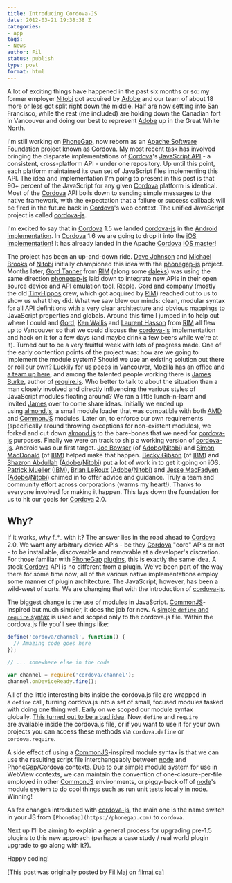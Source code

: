 ```yaml
---
title: Introducing Cordova-JS
date: 2012-03-21 19:38:38 Z
categories:
- app
tags:
- News
author: Fil
status: publish
type: post
format: html
---
```


A lot of exciting things have happened in the past six months or so: my former employer [Nitobi](http://nitobi.com) got acquired by [Adobe](http://adobe.com) and our team of about 18 more or less got split right down the middle. Half are now settling into San Francisco, while the rest (me included) are holding down the Canadian fort in Vancouver and doing our best to represent [Adobe](http://adobe.com) up in the Great White North.

I'm still working on [PhoneGap](https://phonegap.com), now reborn as an [Apache Software Foundation](http://apache.org) project known as [Cordova](http://incubator.apache.org/cordova). My most recent task has involved bringing the disparate implementations of [Cordova](http://incubator.apache.org/cordova)'s [JavaScript API](http://docs.phonegap.com) - a consistent, cross-platform API - under one repository. Up until this point, each platform maintained its own set of JavaScript files implementing this API. The idea and implementation I'm going to present in this post is that 90+ percent of the JavaScript for any given [Cordova](http://incubator.apache.org/cordova) platform is identical. Most of the [Cordova](http://incubator.apache.org/cordova) API boils down to sending simple messages to the native framework, with the expectation that a failure or success callback will be fired in the future back in [Cordova](http://incubator.apache.org/cordova)'s web context. The unified JavaScript project is called [cordova-js](http://github.com/apache/incubator-cordova-js).

I'm excited to say that in [Cordova](http://incubator.apache.org/cordova) 1.5 we landed [cordova-js](http://github.com/apache/cordova-js) in the [Android implementation](http://github.com/apache/cordova-android). In [Cordova](http://incubator.apache.org/cordova) 1.6 we are going to drop it into the [iOS implementation](http://github.com/apache/cordova-ios)! It has already landed in the Apache [Cordova](http://incubator.apache.org/cordova) [iOS master](http://git-wip-us.apache.org/repos/asf?p=incubator-cordova-ios.git;a=commit;h=ab2afceeffda5c5bef9410d1f60b45426176f171)!

The project has been an up-and-down ride. [Dave Johnson](http://twitter.com/davejohnson) and [Michael Brooks](http://twitter.com/mwbrooks) of [Nitobi](http://nitobi.com) initially championed this idea with the [phonegap-js](https://github.com/davejohnson/phonegap-js) project. Months later, [Gord Tanner](http://twitter.com/gordtanner) from [RIM](http://rim.com) (along some [daleks](https://raw.github.com/apache/incubator-cordova-js/master/build/dalek)) was using the same direction [phonegap-js](https://github.com/davejohnson/phonegap-js) laid down to integrate new APIs in their open source device and API emulation tool, [Ripple](http://ripple.tinyhippos.com/). [Gord](http://twitter.com/gordtanner) and company (mostly the old [TinyHippos](http://tinyhippos.com) crew, which got acquired by [RIM](http://rim.com)) reached out to us to show us what they did. What we saw blew our minds: clean, modular syntax for all API definitions with a very clear architecture and obvious mappings to JavaScript properties and globals. Around this time I jumped in to help out where I could and [Gord](http://twitter.com/gordtanner), [Ken Wallis](http://twitter.com/ken_wallis) and [Laurent Hasson](http://twitter.com/ldhasson) from [RIM](http://rim.com) all flew up to Vancouver so that we could discuss the [cordova-js](http://github.com/apache/incubator-cordova-js) implementation and hack on it for a few days (and maybe drink a few beers while we're at it). Turned out to be a very fruitful week with lots of progress made. One of the early contention points of the project was: how are we going to implement the module system? Should we use an existing solution out there or roll our own? Luckily for us peeps in Vancouver, [Mozilla](http://mozilla.org) has an [office and a team up here](http://twitter.com/mozillayvr), and among the talented people working there is [James Burke](http://twitter.com/jrburke), author of [require.js](http://requirejs.org). Who better to talk to about the situation than a man closely involved and directly influencing the various styles of JavaScript modules floating around? We ran a little lunch-n-learn and invited [James](http://twitter.com/jrburke) over to come share ideas. Initially we ended up using [almond.js](http://github.com/jrburke/almond), a small module loader that was compatible with both [AMD](https://github.com/amdjs/amdjs-api/wiki/AMD) and [CommonJS](http://commonjs.org) modules. Later on, to enforce our own requirements (specifically around throwing exceptions for non-existent modules), we forked and cut down [almond.js](http://github.com/jrburke/almond) to the bare-bones that we need for [cordova-js](http://github.com/apache/incubator-cordova-js) purposes. Finally we were on track to ship a working version of [cordova-js](http://github.com/apache/incubator-cordova-js). Android was our first target. [Joe Bowser](http://twitter.com/infil00p) (of [Adobe](http://adobe.com)/[Nitobi](http://nitobi.com)) and [Simon MacDonald](http://twitter.com/macdonst) (of [IBM](http://ibm.com)) helped make that happen. [Becky Gibson](http://twitter.com/becka11y) (of [IBM](http://ibm.com)) and [Shazron Abdullah](http://twitter.com/shazron) ([Adobe](http://adobe.com)/[Nitobi](http://nitobi.com)) put a lot of work in to get it going on iOS. [Patrick Mueller](http://twitter.com/pmuellr) ([IBM](http://ibm.com)), [Brian LeRoux](http://twitter.com/brianleroux) ([Adobe](http://adobe.com)/[Nitobi](http://nitobi.com)) and [Jesse MacFadyen](http://twitter.com/purplecabbage) ([Adobe](http://adobe.com)/[Nitobi](http://nitobi.com)) chimed in to offer advice and guidance. Truly a team and community effort across corporations (warms my heart!). Thanks to everyone involved for making it happen. This lays down the foundation for us to hit our goals for [Cordova](http://incubator.apache.org/cordova) 2.0.

## Why?

If it works, why f_*_ with it? The answer lies in the road ahead to [Cordova](http://incubator.apache.org/cordova) 2.0\. We want any arbitrary device APIs - be they [Cordova](http://incubator.apache.org/cordova) "core" APIs or not - to be installable, discoverable and removable at a developer's discretion. For those familiar with [PhoneGap](https://phonegap.com) [plugins](http://github.com/phonegap/phonegap-plugins), this is exactly the same idea. A stock [Cordova](http://incubator.apache.org/cordova) API is no different from a plugin. We've been part of the way there for some time now; all of the various native implementations employ some manner of plugin architecture. The JavaScript, however, has been a wild-west of sorts. We are changing that with the introduction of [cordova-js](http://github.com/apache/cordova-js).

The biggest change is the use of modules in JavaScript. [CommonJS](http://commonjs.org)-inspired but much simpler, it does the job for now. A [simple `define` and `require` syntax](https://github.com/apache/incubator-cordova-js/blob/master/lib/require.js) is used and scoped only to the cordova.js file. Within the cordova.js file you'll see things like:

```js
define('cordova/channel', function() {
  // Amazing code goes here
});

// ... somewhere else in the code

var channel = require('cordova/channel');
channel.onDeviceReady.fire();
```

All of the little interesting bits inside the cordova.js file are wrapped in a `define` call, turning cordova.js into a set of small, focused modules tasked with doing one thing well. Early on we scoped our module syntax globally. [This turned out to be a bad idea](https://issues.apache.org/jira/browse/CB-304). Now, `define` and `require` are available inside the cordova.js file, or if you want to use it for your own projects you can access these methods via `cordova.define` or `cordova.require`.

A side effect of using a [CommonJS](http://commonjs.org)-inspired module syntax is that we can use the resulting script file interchangeably between [node](http://nodejs.org) and [PhoneGap](https://phonegap.com)/[Cordova](http://incubator.apache.org/cordova) contexts. Due to our simple module system for use in WebView contexts, we can maintain the convention of one-closure-per-file employed in other [CommonJS](http://commonjs.org) environments, or piggy-back off of [node](http://nodejs.org)'s module system to do cool things such as run unit tests locally in [node](http://nodejs.org). Winning!

As for changes introduced with [cordova-js](http://github.com/apache/incubator-cordova-js), the main one is the name switch in your JS from `[PhoneGap](https://phonegap.com)` to `cordova`.

Next up I'll be aiming to explain a general process for upgrading pre-1.5 plugins to this new approach (perhaps a case study / real world plugin upgrade to go along with it?).

Happy coding!

[This post was originally posted by [Fil Maj](http://twitter.com/filmaj) on [filmaj.ca](http://filmaj.ca)]
